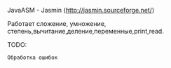 JavaASM - Jasmin (http://jasmin.sourceforge.net/)

Работает сложение, умножение, степень,вычитание,деление,переменные,print,read.

TODO:

	Обработка ошибок

